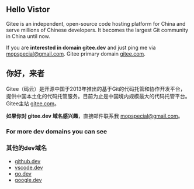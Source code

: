 ## Hello Vistor

Gitee is an independent, open-source code hosting platform for China and serve millions of Chinese developers. It becomes the largest Git community in China until now.

If you are **interested in domain gitee.dev** and just ping me via [mopspecial@gmail.com](mailto:mopspecial@gmail.com). Gitee primary domain [gitee.com](https://gitee.com).


## 你好，来者
Gitee（码云）是开源中国于2013年推出的基于Git的代码托管和协作开发平台，提供中国本土化的代码托管服务。目前为止是中国境内规模最大的代码托管平台。Gitee主站 [gitee.com](https://gitee.com)。


**如果你对 gitee.dev 域名感兴趣**，直接邮件联系我 [mopspecial@gmail.com](mailto:mopspecial@gmail.com)。


### For more dev domains you can see 
### 其他的dev域名

- [github.dev](https://Github.dev)
- [vscode.dev](https://vscode.dev)
- [go.dev](https://go.dev)
- [google.dev](https://google.dev)


